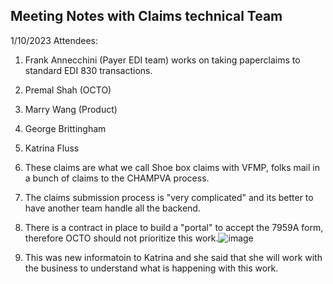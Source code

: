 
## Meeting Notes with Claims technical Team
1/10/2023
Attendees:
1. Frank Annecchini (Payer EDI team) works on taking paperclaims to standard EDI 830 transactions.
2. Premal Shah (OCTO)
3. Marry Wang (Product)
4. George Brittingham
5. Katrina Fluss

1. These claims are what we call Shoe box claims with VFMP, folks mail in a bunch of claims to the CHAMPVA process.
1. The claims submission process is "very complicated" and its better to have another team handle all the backend.
2. There is a contract in place to build a "portal" to accept the 7959A form, therefore OCTO should not prioritize this work.![image](https://github.com/department-of-veterans-affairs/va.gov-team/assets/49729315/4c85ed8f-a57f-4b24-b71d-c092873b2b2d)
1. This was new informatoin to Katrina and she said that she will work with the business to understand what is happening with this work.
